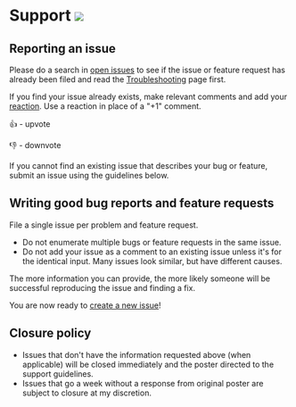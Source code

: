 # Support [![](https://isitmaintained.com/badge/resolution/ftpgrab/ftpgrab.svg)](https://isitmaintained.com/project/ftpgrab/ftpgrab)

## Reporting an issue

Please do a search in [open issues](https://github.com/ftpgrab/ftpgrab/issues?utf8=%E2%9C%93&q=) to see if the issue or feature request has already been filed and read the [Troubleshooting](https://ftpgrab.github.io/doc/troubleshooting/) page first.

If you find your issue already exists, make relevant comments and add your [reaction](https://github.com/blog/2119-add-reactions-to-pull-requests-issues-and-comments). Use a reaction in place of a "+1" comment.

:+1: - upvote

:-1: - downvote

If you cannot find an existing issue that describes your bug or feature, submit an issue using the guidelines below.

## Writing good bug reports and feature requests

File a single issue per problem and feature request.

* Do not enumerate multiple bugs or feature requests in the same issue.
* Do not add your issue as a comment to an existing issue unless it's for the identical input. Many issues look similar, but have different causes.

The more information you can provide, the more likely someone will be successful reproducing the issue and finding a fix.

You are now ready to [create a new issue](https://github.com/ftpgrab/ftpgrab/issues/new/choose)!

## Closure policy

* Issues that don't have the information requested above (when applicable) will be closed immediately and the poster directed to the support guidelines.
* Issues that go a week without a response from original poster are subject to closure at my discretion.
